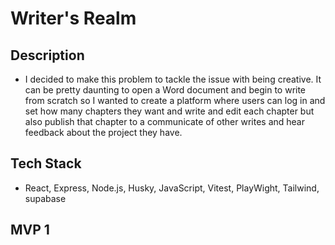 # Writer's Realm

## Description 

- I decided to make this problem to tackle the issue with being creative. It can be pretty daunting to open a Word document and begin to write from scratch so I wanted to create a platform where users can log in and set how many chapters they want and write and edit each chapter but also publish that chapter to a communicate of other writes and hear feedback about the project they have. 

## Tech Stack

- React, Express, Node.js, Husky, JavaScript, Vitest, PlayWight, Tailwind, supabase

## MVP 1 

